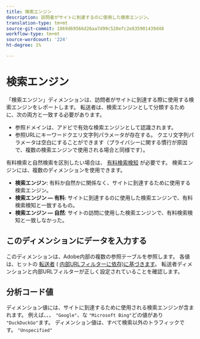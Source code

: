 ```yaml
---
title: 検索エンジン
description: 訪問者がサイトに到達するのに使用した検索エンジン。
translation-type: tm+mt
source-git-commit: 1869d69566d26aa7d99c520efc2e835901439d48
workflow-type: tm+mt
source-wordcount: '224'
ht-degree: 1%

---
```



# 検索エンジン

「検索エンジン」ディメンションは、訪問者がサイトに到達する際に使用する検索エンジンをレポートします。 転送者は、検索エンジンとして分類するために、次の両方と一致する必要があります。

* 参照ドメインは、アドビで有効な検索エンジンとして認識されます。
* 参照URLにキーワードクエリ文字列パラメータが存在する。 クエリ文字列パラメータは空白にすることができます（プライバシーに関する慣行が原因で、複数の検索エンジンで使用される場合と同様です）。

有料検索と自然検索を区別したい場合は、 [有料検索検知](/help/admin/admin/paid-search-detection/paid-search-detection.md) が必要です。 検索エンジンには、複数のディメンションを使用できます。

* **検索エンジン**: 有料か自然かに関係なく、サイトに到達するために使用する検索エンジン。
* **検索エンジン — 有料**: サイトに到達するのに使用した検索エンジンで、有料検索検知と一致するもの。
* **検索エンジン — 自然**: サイトの訪問に使用した検索エンジンで、有料検索検知と一致しなかった。

## このディメンションにデータを入力する

このディメンションは、Adobe内部の複数の参照テーブルを参照します。 各値は、ヒットの [転送者](referrer.md) ( [内部URLフィルターに依存)に基づきます](/help/admin/admin/internal-url-filter-admin.md)。 転送者ディメンションと内部URLフィルターが正しく設定されていることを確認します。

## 分析コード値

ディメンション値には、サイトに到達するために使用される検索エンジンが含まれます。 例えば、、、 `"Google"`、な `"Microsoft Bing"`どの値があり `"DuckDuckGo"`ます。 ディメンション値は、すべて検索以外のトラフィックです。 `"Unspecified"`
